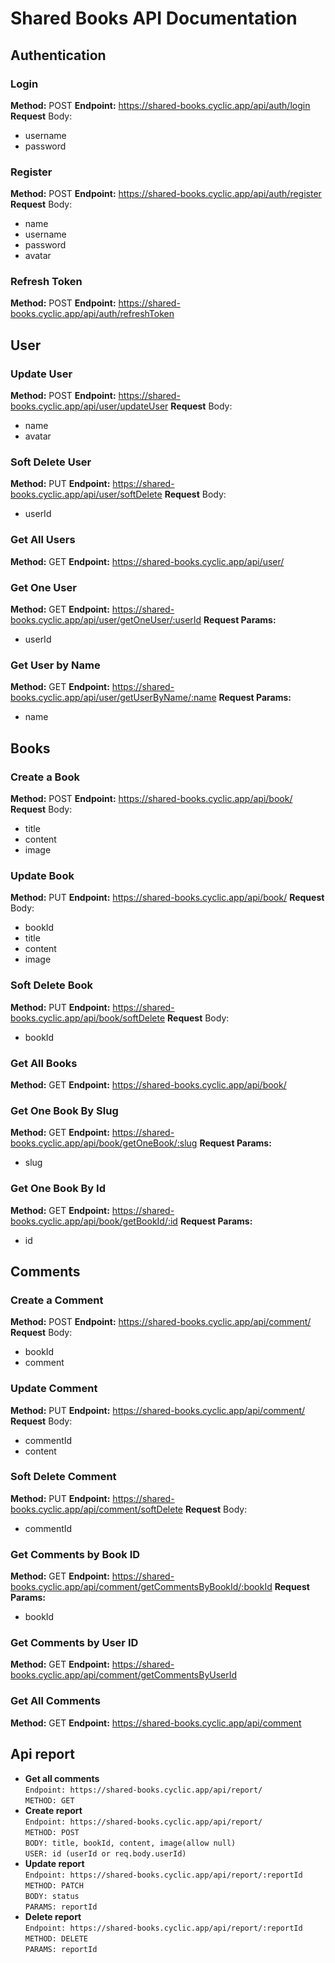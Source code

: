 # Shared Books API Documentation

## Authentication

### Login

**Method:** POST
**Endpoint:** <https://shared-books.cyclic.app/api/auth/login>
**Request** Body:

- username
- password

### Register

**Method:** POST
**Endpoint:** <https://shared-books.cyclic.app/api/auth/register>
**Request** Body:

- name
- username
- password
- avatar

### Refresh Token

**Method:** POST
**Endpoint:** <https://shared-books.cyclic.app/api/auth/refreshToken>

## User

### Update User

**Method:** POST
**Endpoint:** <https://shared-books.cyclic.app/api/user/updateUser>
**Request** Body:

- name
- avatar

### Soft Delete User

**Method:** PUT
**Endpoint:** <https://shared-books.cyclic.app/api/user/softDelete>
**Request** Body:

- userId

### Get All Users

**Method:** GET
**Endpoint:** <https://shared-books.cyclic.app/api/user/>

### Get One User

**Method:** GET
**Endpoint:** <https://shared-books.cyclic.app/api/user/getOneUser/:userId>
**Request Params:**

- userId

### Get User by Name

**Method:** GET
**Endpoint:** <https://shared-books.cyclic.app/api/user/getUserByName/:name>
**Request Params:**

- name

## Books

### Create a Book

**Method:** POST
**Endpoint:** <https://shared-books.cyclic.app/api/book/>
**Request** Body:

- title
- content
- image

### Update Book

**Method:** PUT
**Endpoint:** <https://shared-books.cyclic.app/api/book/>
**Request** Body:

- bookId
- title
- content
- image

### Soft Delete Book

**Method:** PUT
**Endpoint:** <https://shared-books.cyclic.app/api/book/softDelete>
**Request** Body:

- bookId

### Get All Books

**Method:** GET
**Endpoint:** <https://shared-books.cyclic.app/api/book/>

### Get One Book By Slug

 **Method:** GET
 **Endpoint:** <https://shared-books.cyclic.app/api/book/getOneBook/:slug>
 **Request Params:**

- slug

### Get One Book By Id

**Method:** GET
**Endpoint:** <https://shared-books.cyclic.app/api/book/getBookId/:id>
**Request Params:**

- id

## Comments

### Create a Comment

**Method:** POST
**Endpoint:** <https://shared-books.cyclic.app/api/comment/>
**Request** Body:

- bookId
- comment

### Update Comment

**Method:** PUT
**Endpoint:** <https://shared-books.cyclic.app/api/comment/>
**Request** Body:

- commentId
- content

### Soft Delete Comment

**Method:** PUT
**Endpoint:** <https://shared-books.cyclic.app/api/comment/softDelete>
**Request** Body:

- commentId

### Get Comments by Book ID

**Method:** GET
**Endpoint:** <https://shared-books.cyclic.app/api/comment/getCommentsByBookId/:bookId>
**Request Params:**

- bookId

### Get Comments by User ID

**Method:** GET
**Endpoint:** <https://shared-books.cyclic.app/api/comment/getCommentsByUserId>

### Get All Comments

**Method:** GET
**Endpoint:** <https://shared-books.cyclic.app/api/comment>

## Api report

- **Get all comments**\
    `Endpoint: https://shared-books.cyclic.app/api/report/`\
    `METHOD: GET`
- **Create report**\
    `Endpoint: https://shared-books.cyclic.app/api/report/`\
    `METHOD: POST`\
    `BODY: title, bookId, content, image(allow null)`\
    `USER: id (userId or req.body.userId)`
- **Update report** \
    `Endpoint: https://shared-books.cyclic.app/api/report/:reportId`\
    `METHOD: PATCH`\
    `BODY: status`\
    `PARAMS: reportId`
- **Delete report**\
    `Endpoint: https://shared-books.cyclic.app/api/report/:reportId`\
    `METHOD: DELETE`\
    `PARAMS: reportId`
